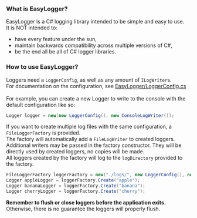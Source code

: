 ### What is EasyLogger?
EasyLogger is a C# logging library intended to be simple and easy to use.\
It is NOT intended to:
- have every feature under the sun,
- maintain backwards compatibility across multiple versions of C#,
- be the end all be all of C# logger libraries.

### How to use EasyLogger?
Loggers need a `LoggerConfig`, as well as any amount of `ILogWriter`s.\
For documentation on the configuration, see <a href="https://github.com/EvelynTSMG/EasyLogger/blob/main/EasyLogger/LoggerConfig.cs">EasyLogger/LoggerConfig.cs</a>\
\
For example, you can create a new Logger to write to the console with the default configuration like so:
```csharp
Logger logger = new(new LoggerConfig(), new ConsoleLogWriter());
```
If you want to create multiple log files with the same configuration, a `FileLoggerFactory` is provided.\
The factory will automatically add a `FileLogWriter` to created loggers.\
Additional writers may be passed in the factory constructor.
They will be directly used by created loggers, no copies will be made.\
All loggers created by the factory will log to the `logDirectory` provided to the factory.
```csharp
FileLoggerFactory loggerFactory = new("./logs/", new LoggerConfig(), new ConsoleLogWriter());
Logger appleLogger = loggerFactory.Create("apple");
Logger bananaLogger = loggerFactory.Create("banana");
Logger cherryLogger = loggerFactory.Create("cherry");
```
**Remember to flush or close loggers before the application exits.**
Otherwise, there is no guarantee the loggers will properly flush.
